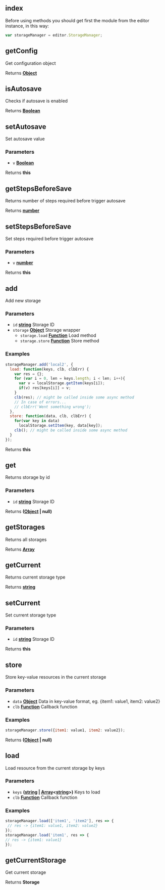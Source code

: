 <!-- Generated by documentation.js. Update this documentation by updating the source code. -->

## index

Before using methods you should get first the module from the editor instance, in this way:

```js
var storageManager = editor.StorageManager;
```

## getConfig

Get configuration object

Returns **[Object][1]** 

## isAutosave

Checks if autosave is enabled

Returns **[Boolean][2]** 

## setAutosave

Set autosave value

### Parameters

-   `v` **[Boolean][2]** 

Returns **this** 

## getStepsBeforeSave

Returns number of steps required before trigger autosave

Returns **[number][3]** 

## setStepsBeforeSave

Set steps required before trigger autosave

### Parameters

-   `v` **[number][3]** 

Returns **this** 

## add

Add new storage

### Parameters

-   `id` **[string][4]** Storage ID
-   `storage` **[Object][1]** Storage wrapper
    -   `storage.load` **[Function][5]** Load method
    -   `storage.store` **[Function][5]** Store method

### Examples

```javascript
storageManager.add('local2', {
  load: function(keys, clb, clbErr) {
    var res = {};
    for (var i = 0, len = keys.length; i < len; i++){
      var v = localStorage.getItem(keys[i]);
      if(v) res[keys[i]] = v;
    }
    clb(res); // might be called inside some async method
    // In case of errors...
    // clbErr('Went something wrong');
  },
  store: function(data, clb, clbErr) {
    for(var key in data)
      localStorage.setItem(key, data[key]);
    clb(); // might be called inside some async method
  }
});
```

Returns **this** 

## get

Returns storage by id

### Parameters

-   `id` **[string][4]** Storage ID

Returns **([Object][1] | null)** 

## getStorages

Returns all storages

Returns **[Array][6]** 

## getCurrent

Returns current storage type

Returns **[string][4]** 

## setCurrent

Set current storage type

### Parameters

-   `id` **[string][4]** Storage ID

Returns **this** 

## store

Store key-value resources in the current storage

### Parameters

-   `data` **[Object][1]** Data in key-value format, eg. {item1: value1, item2: value2}
-   `clb` **[Function][5]** Callback function

### Examples

```javascript
storageManager.store({item1: value1, item2: value2});
```

Returns **([Object][1] | null)** 

## load

Load resource from the current storage by keys

### Parameters

-   `keys` **([string][4] \| [Array][6]&lt;[string][4]>)** Keys to load
-   `clb` **[Function][5]** Callback function

### Examples

```javascript
storageManager.load(['item1', 'item2'], res => {
 // res -> {item1: value1, item2: value2}
});
storageManager.load('item1', res => {
// res -> {item1: value1}
});
```

## getCurrentStorage

Get current storage

Returns **Storage** 

[1]: https://developer.mozilla.org/docs/Web/JavaScript/Reference/Global_Objects/Object

[2]: https://developer.mozilla.org/docs/Web/JavaScript/Reference/Global_Objects/Boolean

[3]: https://developer.mozilla.org/docs/Web/JavaScript/Reference/Global_Objects/Number

[4]: https://developer.mozilla.org/docs/Web/JavaScript/Reference/Global_Objects/String

[5]: https://developer.mozilla.org/docs/Web/JavaScript/Reference/Statements/function

[6]: https://developer.mozilla.org/docs/Web/JavaScript/Reference/Global_Objects/Array
